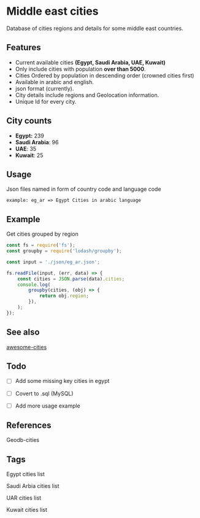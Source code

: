 # Middle east cities

Database of cities regions and details for some middle east countries.

## Features

- Current available cities **(Egypt, Saudi Arabia, UAE, Kuwait)**
- Only include cities with population **over than 5000**.
- Cities Ordered by population in descending order (crowned cities first)
- Available in arabic and english.
- json format (currently).
- City details include regions and Geolocation information.
- Unique Id for every city.

## City counts

- **Egypt:** 239
- **Saudi Arabia**: 96
- **UAE**: 35
- **Kuwait**: 25

## Usage

Json files named in form of country code and language code

   `example: eg_ar => Egypt Cities in arabic language`

## Example

Get cities grouped by region

```js
const fs = require('fs');
const groupby = require('lodash/groupby');

const input = './json/eg_ar.json';

fs.readFile(input, (err, data) => {
	const cities = JSON.parse(data).cities;
	console.log(
		groupby(cities, (obj) => {
			return obj.region;
		}),
	);
});
```

## See also

[awesome-cities](https://github.com/nagi1/awesome-cities)

## Todo

- [ ] Add some missing key cities in egypt

- [ ] Covert to .sql (MySQL)

- [ ] Add more usage example


## References

Geodb-cities


## Tags

Egypt cities list

Saudi Arbia cities list

UAR cities list

Kuwait cities list
